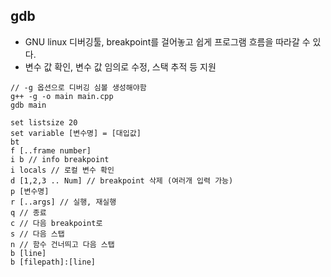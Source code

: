 ## gdb
* GNU linux 디버깅툴, breakpoint를 걸어놓고 쉽게 프로그램 흐름을 따라갈 수 있다.
* 변수 값 확인, 변수 값 임의로 수정, 스택 추적 등 지원
```
// -g 옵션으로 디버깅 심볼 생성해야함
g++ -g -o main main.cpp
gdb main
```

```
set listsize 20
set variable [변수명] = [대입값]
bt
f [..frame number]
i b // info breakpoint
i locals // 로컬 변수 확인
d [1,2,3 .. Num] // breakpoint 삭제 (여러개 입력 가능)
p [변수명]
r [..args] // 실행, 재실행
q // 종료
c // 다음 breakpoint로
s // 다음 스탭
n // 함수 건너띄고 다음 스탭
b [line]
b [filepath]:[line]
```
